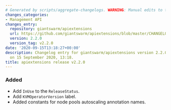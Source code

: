 ```yaml
---
# Generated by scripts/aggregate-changelogs. WARNING: Manual edits to this files will be overwritten.
changes_categories:
- Management API
changes_entry:
  repository: giantswarm/apiextensions
  url: https://github.com/giantswarm/apiextensions/blob/master/CHANGELOG.md#220---2020-09-15
  version: 2.2.0
  version_tag: v2.2.0
date: '2020-09-15T13:18:27+00:00'
description: Changelog entry for giantswarm/apiextensions version 2.2.0, published
  on 15 September 2020, 13:18.
title: apiextensions release v2.2.0
---
```


### Added
- Add `InUse` to the `ReleaseStatus`.
- Add `KVMOperatorVersion` label.
- Added constants for node pools autoscaling annotation names.
